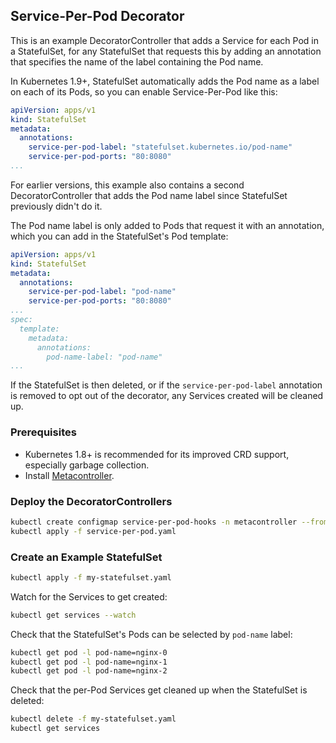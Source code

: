 ## Service-Per-Pod Decorator

This is an example DecoratorController that adds a Service for each Pod in a
StatefulSet, for any StatefulSet that requests this by adding an annotation
that specifies the name of the label containing the Pod name.

In Kubernetes 1.9+, StatefulSet automatically adds the Pod name as a label on
each of its Pods, so you can enable Service-Per-Pod like this:

```yaml
apiVersion: apps/v1
kind: StatefulSet
metadata:
  annotations:
    service-per-pod-label: "statefulset.kubernetes.io/pod-name"
    service-per-pod-ports: "80:8080"
...
```

For earlier versions, this example also contains a second DecoratorController
that adds the Pod name label since StatefulSet previously didn't do it.

The Pod name label is only added to Pods that request it with an annotation,
which you can add in the StatefulSet's Pod template:

```yaml
apiVersion: apps/v1
kind: StatefulSet
metadata:
  annotations:
    service-per-pod-label: "pod-name"
    service-per-pod-ports: "80:8080"
...
spec:
  template:
    metadata:
      annotations:
        pod-name-label: "pod-name"
...
```

If the StatefulSet is then deleted, or if the `service-per-pod-label` annotation
is removed to opt out of the decorator, any Services created will be cleaned up.

### Prerequisites

* Kubernetes 1.8+ is recommended for its improved CRD support,
  especially garbage collection.
* Install [Metacontroller](https://github.com/metacontroller/metacontroller).

### Deploy the DecoratorControllers

```sh
kubectl create configmap service-per-pod-hooks -n metacontroller --from-file=hooks
kubectl apply -f service-per-pod.yaml
```

### Create an Example StatefulSet

```sh
kubectl apply -f my-statefulset.yaml
```

Watch for the Services to get created:

```sh
kubectl get services --watch
```

Check that the StatefulSet's Pods can be selected by `pod-name` label:

```sh
kubectl get pod -l pod-name=nginx-0
kubectl get pod -l pod-name=nginx-1
kubectl get pod -l pod-name=nginx-2
```

Check that the per-Pod Services get cleaned up when the StatefulSet is deleted:

```sh
kubectl delete -f my-statefulset.yaml
kubectl get services
```
